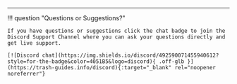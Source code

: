 ---

!!! question "Questions or Suggestions?"

    If you have questions or suggestions click the chat badge to join the Discord Support Channel where you can ask your questions directly and get live support.

    [![Discord chat](https://img.shields.io/discord/492590071455940612?style=for-the-badge&color=4051B5&logo=discord){ .off-glb }](https://trash-guides.info/discord){:target="_blank" rel="noopener noreferrer"}
